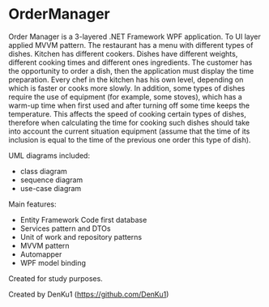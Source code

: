 # OrderManager

Order Manager is a 3-layered .NET Framework WPF application.
To UI layer applied MVVM pattern.
The restaurant has a menu with different types of dishes. Kitchen has different cookers.
Dishes have different weights, different cooking times and different ones ingredients.
The customer has the opportunity to order a dish, then the application must display the time
preparation. Every chef in the kitchen has his own level, depending on which is faster or
cooks more slowly.
In addition, some types of dishes require the use of equipment (for example,
some stoves), which has a warm-up time when first used and after turning off some
time keeps the temperature. This affects the speed of cooking certain types of dishes, therefore
when calculating the time for cooking such dishes should take into account the current situation
equipment (assume that the time of its inclusion is equal to the time of the previous one
order this type of dish).

UML diagrams included:
+ class diagram
+ sequence diagram
+ use-case diagram

Main features:
+ Entity Framework Code first database
+ Services pattern and DTOs
+ Unit of work and repository patterns
+ MVVM pattern
+ Automapper
+ WPF model binding

Created for study purposes.

Created by DenKu1 (https://github.com/DenKu1)
